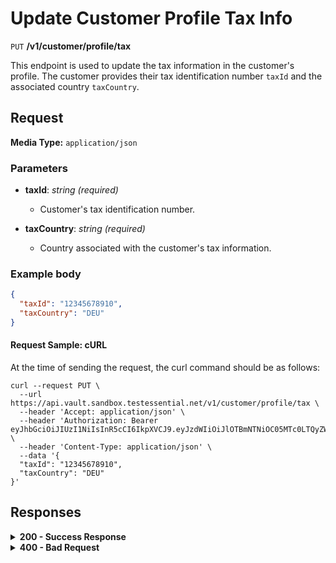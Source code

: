 # Update Customer Profile Tax Info

`PUT` **/v1/customer/profile/tax**

This endpoint is used to update the tax information in the customer's profile. The customer provides their tax identification number `taxId` and the associated country `taxCountry`.


## Request

**Media Type:** `application/json`

### Parameters

- **taxId**: *string* *(required)*
  - Customer's tax identification number.

- **taxCountry**: *string* *(required)*
  - Country associated with the customer's tax information.

### **Example body**
  
```json
{
  "taxId": "12345678910",
  "taxCountry": "DEU"
}
```

#### **Request Sample: cURL**

At the time of sending the request, the curl command should be as follows:

```curl cURL
curl --request PUT \
  --url https://api.vault.sandbox.testessential.net/v1/customer/profile/tax \
  --header 'Accept: application/json' \
  --header 'Authorization: Bearer eyJhbGciOiJIUzI1NiIsInR5cCI6IkpXVCJ9.eyJzdWIiOiJlOTBmNTNiOC05MTc0LTQyZWUtYTVjNS04ZTA0ZGM2MzA5NWYiLCJleHAiOjE3MTIyMzY0MTAsImlhdCI6MTcxMjE1MDAxMH0.1jyJQ7npbGowVG_AbY3iWQwRv8XepgLx7u2UVyVtMgk' \
  --header 'Content-Type: application/json' \
  --data '{
  "taxId": "12345678910",
  "taxCountry": "DEU"
}'
```

## Responses

<details>
<summary><strong>200 - Success Response</strong></summary>
  
The response status code indicates that the request was successfully processed.
  
**Media type:** `application/json`
  
**Responses example**
```json
{
  "customerId": 189,
  "email": "test@gmail.com",
  "confirmedEmail": false,
  "phone": "447871232323",
  "firstName": "Anna",
  "lastName": "Schmidt",
  "primaryCurrency": "EUR",
  "country": "LT",
  "residenceCountry": "DEU",
  "residenceCity": "Munich",
  "residenceStreet": "Examplestrasse",
  "residenceZipCode": "12345",
  "completedKycLevel": "NONE",
  "completedKycLevelList": [
    "KYC_0"
  ],
  "loyaltyLevel": "Bronze",
  "wasInvited": false,
  "payoutVersion": 1,
  "pushEnabled": true,
  "acceptedGramTermsAndConditions": false,
  "enabled2FA": false,
  "payinIsBlocked": false,
  "locale": "en",
  "badgeNames": [],
  "taxId": "12345678910",
  "taxCountry": "DEU",
  "taxIdValid": true,
  "dateOfBirth": "1990-05-20T00:00:00.000Z",
  "transaction2FaMethod": "EMAIL",
  "activePushDevicesExists": false,
  "acceptChoiseTerms": true,
  "acceptInsuranceTerms": false,
  "acceptDualCurrencyTerms": false,
  "veroId": "e936de5c-a5a6-45f2-9a80-6f919b6e6eb8",
  "isTemporaryPassword": false
}
```
</details>


<details>
<summary><strong>400 - Bad Request</strong></summary>

The response status code indicates that the requested page was not found on the server.
  
**Media type:** `application/json`
  
  

- **message:** string
  - Message displayed to the user.

- **field:** string
  - Specifies the field in the request that caused the error.

- **errorId:** integer
  - Identifier of the error.

- **systemId:** string
  - Identifier of the component.

- **originalMessage:** string
  - The original error message.

- **errorStackTrace:** string
  - The place where the error occurred in the code.

- **data:** object
  - Additional data related to the error, structured as key-value pairs.
    - **additionalProp1:** object
    - **additionalProp2:** object
    - **additionalProp3:** object

- **error:** string
  - Identifier of the error.

    
**Responses example**

```json
{
  "error": "COMMON",
  "errorId": 0,
  "message": "Sorry for inconvenience. We're fixing the issue. If you have urgent questions, contact support",
  "systemId": "core"
}
```

</details>

